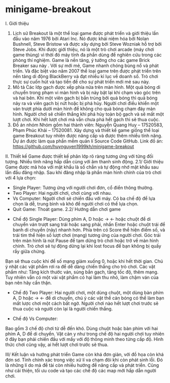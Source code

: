 # minigame-breakout

I. Giới thiệu
1. Lịch sử
	Breakout là một thể loại game được phát triển và giới thiệu lần đầu vào năm 1976 bởi Atari Inc. Nó được khái niệm hóa bởi Nolan Bushnell, Steve Bristow và được xây dựng bởi Steve Wozniak hỗ trợ bởi Steve Jobs. Khi được giới thiệu, nó là một trò chơi arcade (máy chơi game thùng) vì thời đó máy tính đa phần dùng để nghiên cứu trong các phòng thí nghiệm. Game là nền tảng, ý tưởng cho các game Brick Breaker sau này .
	Với sự mới mẻ, Game nhanh chóng bùng nổ và phát triển. Và đặc biệt vào năm 2007 thể loại game trên được phát triển trên nền tảng di động BlackBerry và đạt nhiều kỉ lục về doanh số. Trò chơi thực sự cuốn hút và tạo tiền đề cho sự phát triển mới mẻ sau này.
2. Mô tả
	Các lớp gạch được xếp phía nửa trên màn hình. Một quả bóng di chuyển trong phạm vi màn hình và bị nảy bật lại khi chạm vào góc trên và hai bên. Khi một viên gạch bị bắn trúng bởi quả bóng thì quả bóng nảy ra và viên gạch bị nứt hoặc bị phá hủy. Người chơi điều khiển một ván trượt phía dưới màn hình để không cho quả bóng chạm đáy màn hình. Người chơi sẽ chiến thắng khi phá hủy toàn bộ gạch và sẽ mất một lượt chơi. Khi hết lượt chơi mà vẫn chưa phá hết gạch thì sẽ thua cuộc.
3. Đồ án nhóm 
	Nhóm gồm hai thành viên: Nguyễn Quang Huy – 17520583, Phạm Phúc Khải – 17520081. Xây dựng và thiết kế game giống thể loại game Breakout tuy nhiên được nâng cấp và được thêm nhiều tính năng. Dự án được làm qua phần mềm quản lí Source Code GitHub. Link đồ án: https://github.com/huynguyen1999kh/minigame-breakout
    
II. Thiết kế
	Game được thiết kế phân lớp rõ ràng tương ứng với từng đối tượng. Nhiều tính năng hấp dẫn cùng với âm thanh sinh động.
2.1/ Giới thiệu
	Game được mã hóa với mật khẩu là số chẵn và tự động nhớ mật khẩu sau lần đầu đăng nhập. Sau khi đăng nhập là phần màn hình chính của trò chơi với 4 lựa chọn: 
+ Single Player: Tương ứng với người chơi đơn, cổ điển thông thường.
+ Two Player: Hai người chơi, chơi cùng với nhau.
+ Vs Computer: Người chơi sẽ chiến đấu với máy. Có ba chế độ để lựa chọn là dễ, trung bình và khó để người chơi có thể lựa chọn.
+ Quit Game: Thoát game.
2.2/ Hướng dẫn chơi game
-	Chế độ Single Player: 
Dùng phím A, D hoặc →  ←  hoặc chuột để di chuyển ván trượt sang trái hoặc sang phải, nhấn Enter hoặc chuột trái để banh di chuyển (nảy) nhanh hơn. Phía trên có Score thể hiện điểm số, và trái tim thể hiện số lượt chơi (mạng) tương ứng của người chơi. Góc trái trên màn hình là nút Pause để tạm dừng trò chơi hoặc trở về màn hình chính. Trò chơi sẽ tự động dừng lại khi lost focus để bạn không bị quấy rầy giữa chừng.
 
Bạn sẽ thua cuộc khi để số mạng giảm xuống 0, hoặc khi hết thời gian. Chú ý nhặt các vật phẩm rơi ra để dễ dàng chiến thắng cho trò chơi. Các vật phẩm như: Tăng kích thước ván, súng bắn gạch, tăng tốc độ, thêm mạng. Tuy nhiên vẫn có một vài vật phẩm có hại làm thu nhỏ, làm chậm ván của bạn nên hãy cẩn thận.
-	Chế độ Two Player: 
Hai người chơi, một dùng chuột, một dùng bàn phím A, D hoặc →  ←  để di chuyển, chú ý các vật thể cản bóng có thể làm bạn mất lược chơi một cách bất ngờ. Người chơi nào hết lượt chơi trước sẽ thua cuộc và người còn lại là người chiến thắng.
 
-	Chế độ Vs Computer: 
     
Bao gồm 3 chế độ chơi từ dễ đến khó. Dùng chuột hoặc bàn phím với hai phím A, D để di chuyển. Vật cản y như trong chế độ hai người chơi tuy nhiên ở đây bạn phải chiến đấu với mấy với độ thông minh theo từng cấp độ. Hình thức chơi cũng vậy, ai hết lượt chơi trước sẽ thua.

III/ Kết luận và hướng phát triển
	Game còn khá đơn giản, với đồ họa còn khá đơn sơ. Tính chính xác trong việc xử lí va chạm đôi khi còn phát sinh lỗi. 
	Đó là những lí do mà đề tài còn nhiều hướng để nâng cấp và phát triển. Cũng như cải thiện, tối ưu code và tạo các chế độ các map mới hấp dẫn người chơi.


